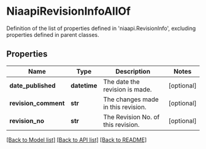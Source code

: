 # NiaapiRevisionInfoAllOf

Definition of the list of properties defined in 'niaapi.RevisionInfo', excluding properties defined in parent classes.
## Properties
Name | Type | Description | Notes
------------ | ------------- | ------------- | -------------
**date_published** | **datetime** | The date the revision is made. | [optional] 
**revision_comment** | **str** | The changes made in this revision. | [optional] 
**revision_no** | **str** | The Revision No. of this revision. | [optional] 

[[Back to Model list]](../README.md#documentation-for-models) [[Back to API list]](../README.md#documentation-for-api-endpoints) [[Back to README]](../README.md)


